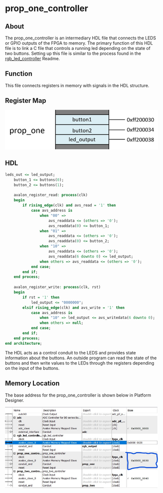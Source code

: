 # prop_one_controller

## About
The prop_one_controller is an intermediary HDL file that connects the LEDS or GPIO outputs of the FPGA to memory. The primary function of this HDL file is to link a C file that controls a running led depending on the state of two buttons. Setting up this file is similar to the process found in the [rgb_led_controller](/hdl/final-core/rgb_led_controller/README.md) Readme.

## Function 
This file connects registers in memory with signals in the HDL structure. 

## Register Map


![prop_one register map](../../../docs/assets/proponereg.jpg)

## HDL

```vhdl
leds_out <= led_output;
	button_1 <= buttons(0);
	button_2 <= buttons(1);
		
	avalon_register_read: process(clk)
	begin
		if rising_edge(clk) and avs_read = '1' then
			case avs_address is
				when "00" =>
					avs_readdata <= (others => '0');
					avs_readdata(0) <= button_1;
				when "01" =>
					avs_readdata <= (others => '0');
					avs_readdata(0) <= button_2;
				when "10" =>
					avs_readdata <= (others => '0');
					avs_readdata(6 downto 0) <= led_output;
				when others => avs_readdata <= (others => '0');
			end case;
		end if;
	end process;
	
	avalon_register_write: process(clk, rst)
	begin
		if rst = '1' then
			led_output <= "0000000";
		elsif rising_edge(clk) and avs_write = '1' then
			case avs_address is
				when "10" => led_output <= avs_writedata(6 downto 0);
				when others => null;
			end case;
		end if;
	end process;
end architecture;
```
The HDL acts as a control conduit to the LEDS and provides state information about the buttons. An outside program can read the state of the buttons and then write values to the LEDs through the registers depending on the input of the buttons.

## Memory Location
The base address for the prop_one_controller is shown below in Platform Designer. 

![](../../../docs/assets/proponeaddr.jpg)



